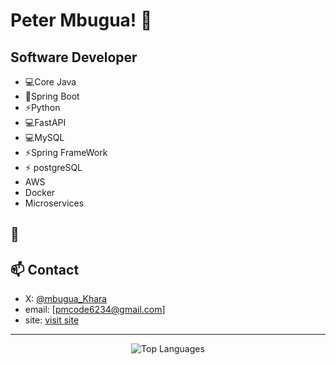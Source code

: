 <h1>Peter Mbugua! 👋 </h1>

<h2>Software Developer</h2> 

- 💻Core Java
- 🚀Spring Boot
- ⚡️Python
- 💻FastAPI
- 💻MySQL
- ⚡️Spring FrameWork
- ⚡️ postgreSQL
-  AWS
-  Docker
-  Microservices
## 🌱 
## 📫 Contact
- X: [@mbugua_Khara](https://twitter.com/mbugua_Khara)
- email: [pmcode6234@gmail.com]
- site: [visit site](https://mbugua-info.vercel.app/)

---


<p align="center">
  <img src="https://github-readme-stats.vercel.app/api/top-langs/?username=mbu-peter&layout=compact&theme=radical" alt="Top Languages">
</p>



</details>



